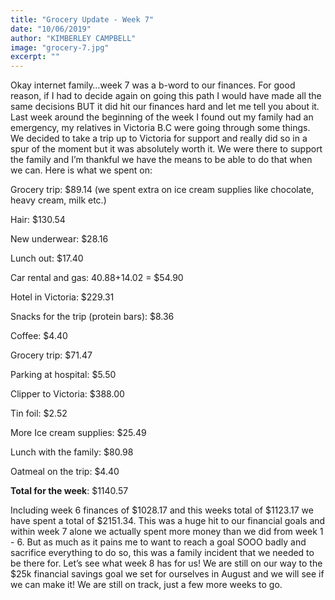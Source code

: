 ```yaml
---
title: "Grocery Update - Week 7"
date: "10/06/2019"
author: "KIMBERLEY CAMPBELL"
image: "grocery-7.jpg"
excerpt: ""
---
```


Okay internet family…week 7 was a b-word to our finances. For good reason, if I had to decide again on going this path I would have made all the same decisions BUT it did hit our finances hard and let me tell you about it. Last week around the beginning of the week I found out my family had an emergency, my relatives in Victoria B.C were going through some things. We decided to take a trip up to Victoria for support and really did so in a spur of the moment but it was absolutely worth it. We were there to support the family and I’m thankful we have the means to be able to do that when we can. Here is what we spent on:

Grocery trip: $89.14 (we spent extra on ice cream supplies like chocolate, heavy cream, milk etc.)

Hair: $130.54

New underwear: $28.16

Lunch out: $17.40

Car rental and gas: $40.88 +$14.02 = $54.90

Hotel in Victoria: $229.31

Snacks for the trip (protein bars): $8.36

Coffee: $4.40

Grocery trip: $71.47

Parking at hospital: $5.50

Clipper to Victoria: $388.00

Tin foil: $2.52

More Ice cream supplies: $25.49

Lunch with the family: $80.98

Oatmeal on the trip: $4.40

**Total for the week**: $1140.57

Including week 6 finances of $1028.17 and this weeks total of $1123.17 we have spent a total of $2151.34. This was a huge hit to our financial goals and within week 7 alone we actually spent more money than we did from week 1 - 6. But as much as it pains me to want to reach a goal SOOO badly and sacrifice everything to do so, this was a family incident that we needed to be there for. Let’s see what week 8 has for us! We are still on our way to the $25k financial savings goal we set for ourselves in August and we will see if we can make it! We are still on track, just a few more weeks to go.
